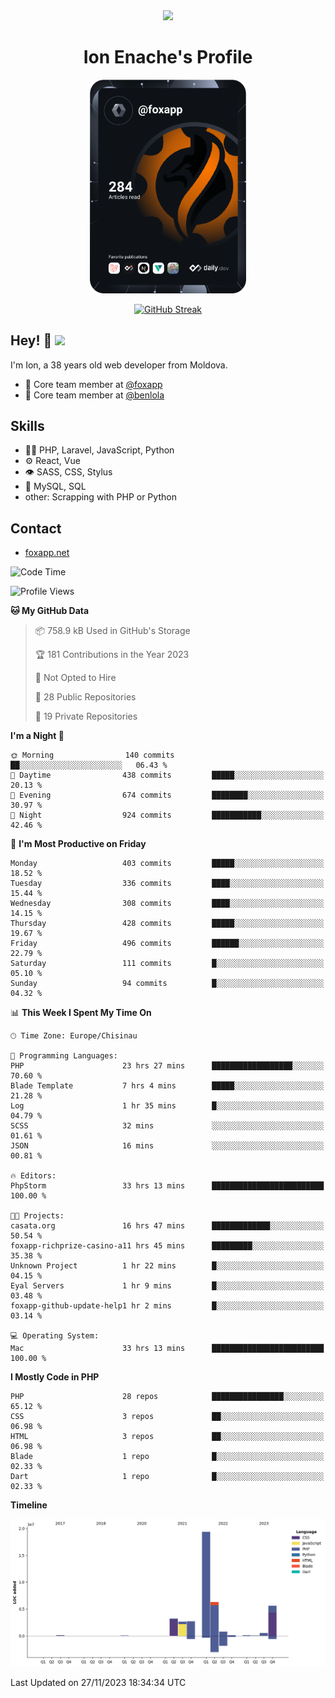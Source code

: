 <div id="header" align="center">
  <img src="https://media.giphy.com/media/M9gbBd9nbDrOTu1Mqx/giphy.gif" width="100"/>
	<h1>Ion Enache's Profile</h1>
</div>
<div align="center">
	<a href="https://app.daily.dev/foxapp"><img src="https://github.com/foxapp/foxapp/blob/master/devcard.svg" width="250" alt="Ion Enache's Dev Card"/></a>
</div>


<div align="center">
	
[![GitHub Streak](http://github-readme-streak-stats.herokuapp.com?user=foxapp&hide_border=true&date_format=M%20j%5B%2C%20Y%5D)](https://git.io/streak-stats)
	
</div>


## Hey! 👋 <img src="https://media.giphy.com/media/hvRJCLFzcasrR4ia7z/giphy.gif" width="30px"/>
I'm Ion, a 38 years old web developer from Moldova.


- 👥 Core team member at [@foxapp](https://github.com/foxapp)
- 👥 Core team member at [@benlola](https://github.com/benlola)

## Skills
- 👨‍💻 PHP, Laravel, JavaScript, Python
- ⚙️ React, Vue
- 👁️ SASS, CSS, Stylus
- 💽 MySQL, SQL
- other: Scrapping with PHP or Python

## Contact
- [foxapp.net](https://www.foxapp.net)

<!--START_SECTION:waka-->
![Code Time](http://img.shields.io/badge/Code%20Time-1%2C626%20hrs%2036%20mins-blue)

![Profile Views](http://img.shields.io/badge/Profile%20Views-0-blue)

**🐱 My GitHub Data** 

> 📦 758.9 kB Used in GitHub's Storage 
 > 
> 🏆 181 Contributions in the Year 2023
 > 
> 🚫 Not Opted to Hire
 > 
> 📜 28 Public Repositories 
 > 
> 🔑 19 Private Repositories 
 > 
**I'm a Night 🦉** 

```text
🌞 Morning                140 commits         ██░░░░░░░░░░░░░░░░░░░░░░░   06.43 % 
🌆 Daytime                438 commits         █████░░░░░░░░░░░░░░░░░░░░   20.13 % 
🌃 Evening                674 commits         ████████░░░░░░░░░░░░░░░░░   30.97 % 
🌙 Night                  924 commits         ███████████░░░░░░░░░░░░░░   42.46 % 
```
📅 **I'm Most Productive on Friday** 

```text
Monday                   403 commits         █████░░░░░░░░░░░░░░░░░░░░   18.52 % 
Tuesday                  336 commits         ████░░░░░░░░░░░░░░░░░░░░░   15.44 % 
Wednesday                308 commits         ████░░░░░░░░░░░░░░░░░░░░░   14.15 % 
Thursday                 428 commits         █████░░░░░░░░░░░░░░░░░░░░   19.67 % 
Friday                   496 commits         ██████░░░░░░░░░░░░░░░░░░░   22.79 % 
Saturday                 111 commits         █░░░░░░░░░░░░░░░░░░░░░░░░   05.10 % 
Sunday                   94 commits          █░░░░░░░░░░░░░░░░░░░░░░░░   04.32 % 
```


📊 **This Week I Spent My Time On** 

```text
🕑︎ Time Zone: Europe/Chisinau

💬 Programming Languages: 
PHP                      23 hrs 27 mins      ██████████████████░░░░░░░   70.60 % 
Blade Template           7 hrs 4 mins        █████░░░░░░░░░░░░░░░░░░░░   21.28 % 
Log                      1 hr 35 mins        █░░░░░░░░░░░░░░░░░░░░░░░░   04.79 % 
SCSS                     32 mins             ░░░░░░░░░░░░░░░░░░░░░░░░░   01.61 % 
JSON                     16 mins             ░░░░░░░░░░░░░░░░░░░░░░░░░   00.81 % 

🔥 Editors: 
PhpStorm                 33 hrs 13 mins      █████████████████████████   100.00 % 

🐱‍💻 Projects: 
casata.org               16 hrs 47 mins      █████████████░░░░░░░░░░░░   50.54 % 
foxapp-richprize-casino-a11 hrs 45 mins      █████████░░░░░░░░░░░░░░░░   35.38 % 
Unknown Project          1 hr 22 mins        █░░░░░░░░░░░░░░░░░░░░░░░░   04.15 % 
Eyal Servers             1 hr 9 mins         █░░░░░░░░░░░░░░░░░░░░░░░░   03.48 % 
foxapp-github-update-help1 hr 2 mins         █░░░░░░░░░░░░░░░░░░░░░░░░   03.14 % 

💻 Operating System: 
Mac                      33 hrs 13 mins      █████████████████████████   100.00 % 
```

**I Mostly Code in PHP** 

```text
PHP                      28 repos            ████████████████░░░░░░░░░   65.12 % 
CSS                      3 repos             ██░░░░░░░░░░░░░░░░░░░░░░░   06.98 % 
HTML                     3 repos             ██░░░░░░░░░░░░░░░░░░░░░░░   06.98 % 
Blade                    1 repo              █░░░░░░░░░░░░░░░░░░░░░░░░   02.33 % 
Dart                     1 repo              █░░░░░░░░░░░░░░░░░░░░░░░░   02.33 % 
```



**Timeline**

![Lines of Code chart](https://raw.githubusercontent.com/foxapp/foxapp/master/assets/bar_graph.png)


 Last Updated on 27/11/2023 18:34:34 UTC
<!--END_SECTION:waka-->
